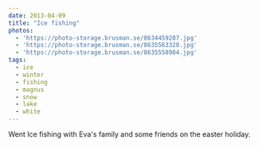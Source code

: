 ```yaml
---
date: 2013-04-09
title: "Ice fishing"
photos:
  - 'https://photo-storage.brusman.se/8634459287.jpg'
  - 'https://photo-storage.brusman.se/8635563328.jpg'
  - 'https://photo-storage.brusman.se/8635558984.jpg'
tags:
  - ice
  - winter
  - fishing
  - magnus
  - snow
  - lake
  - white
---
```


Went Ice fishing with Eva's family and some friends on the easter holiday.
